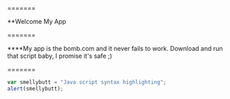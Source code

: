 =======

**Welcome My App

=======

****My app is the bomb.com and it never fails to work. Download and run that script baby, I promise it's safe ;)

=======

```javascript
var smellybutt = "Java script syntax highlighting";
alert(smellybutt);
```